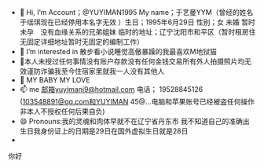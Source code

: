 - 👋 Hi, I’m Account；@YUYIMAN1995 My name；于艺曼YYM（曾经的姓名于瑶琪现在已经停用本名字无效 ）生日；1995年6月29日 性别；女 未婚 暂时未孕　没有血缘关系的兄弟姐妹 临时的地址；辽宁沈阳市和平区（暂时租房住无固定详细地址暂时无固定的编制工作）
- 👀 I’m interested in 散步看小说睡觉高傲暴躁的我最喜欢M地狱猫 
- 🌱本人未授过任何事情没有账户存款没有任何金钱交易所有外人拍摄照片均无效谨防诈骗我至今住宿家里就我一人没有其他人
- 💞️ MY BABY MY LOVE
- 📫  me 邮箱yuyimani9@hotmail.com 电话； 19528845126 (103548891@qq.com和YUYIMAN 45@...电脑和苹果账号已经被盗任何操作非本人不授权任何后果自负)
- 😄 Pronouns:我的灵魂和肉体早就不在辽宁省丹东市 我不知道自己的准确出生日我身份证上的日期是29日在国外虚拟生日就是28日
- 





















你好 
